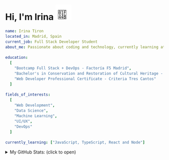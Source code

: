 <h1>Hi, I'm Irina <img src="/hand-emoji.svg" alt="Waving Hand" width="50" height="50"></h1>

```yaml
name: Irina Tiron
located_in: Madrid, Spain
current_job: Full Stack Developer Student
about_me: Passionate about coding and technology, currently learning at Factoría F5 in Madrid

education:
  [
    "Bootcamp Full Stack + DevOps - Factoría F5 Madrid",
    "Bachelor's in Conservation and Restoration of Cultural Heritage - ESCRBC Madrid",
    "Web Developer Professional Certificate - Criteria Tres Cantos"
  ]

fields_of_interests:
  [
    "Web Development",
    "Data Science",
    "Machine Learning",
    "UI/UX",
    "DevOps"
  ]
  
currently_learning: ["JavaScript, TypeScript, React and Node"]

```

<details>
  <summary> My GitHub Stats: (click to open)</summary>

![](https://nirzak-streak-stats.vercel.app/?user=irinatiron&theme=transparent&hide_border=true)<br/>
![](https://github-readme-stats.vercel.app/api/top-langs/?username=irinatiron&theme=transparent&hide_border=true&include_all_commits=false&count_private=false&layout=donut-vertical)

</details>

